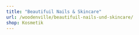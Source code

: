 ```yaml
---
title: "Beautifuil Nails & Skincare"
url: /woodenville/beautifuil-nails-und-skincare/
shop: Kosmetik
---
```

